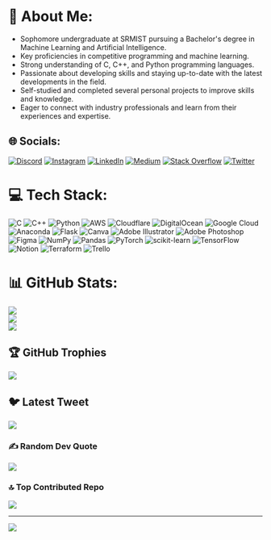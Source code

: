 # 💫 About Me:


- Sophomore undergraduate at SRMIST pursuing a Bachelor's degree in Machine Learning and Artificial Intelligence.
- Key proficiencies in competitive programming and machine learning.
- Strong understanding of C, C++, and Python programming languages.
- Passionate about developing skills and staying up-to-date with the latest developments in the field.
- Self-studied and completed several personal projects to improve skills and knowledge.
- Eager to connect with industry professionals and learn from their experiences and expertise.


## 🌐 Socials:
[![Discord](https://img.shields.io/badge/Discord-%237289DA.svg?logo=discord&logoColor=white)](https://discord.gg/cPPBFY3c) [![Instagram](https://img.shields.io/badge/Instagram-%23E4405F.svg?logo=Instagram&logoColor=white)](https://www.instagram.com/bysparsh/) [![LinkedIn](https://img.shields.io/badge/LinkedIn-%230077B5.svg?logo=linkedin&logoColor=white)](https://www.linkedin.com/in/isparshp/) [![Medium](https://img.shields.io/badge/Medium-12100E?logo=medium&logoColor=white)](https://medium.com/@bysparsh) [![Stack Overflow](https://img.shields.io/badge/-Stackoverflow-FE7A16?logo=stack-overflow&logoColor=white)](https://stackoverflow.com/users/21223376/sparsh) [![Twitter](https://img.shields.io/badge/Twitter-%231DA1F2.svg?logo=Twitter&logoColor=white)](https://twitter.com/iSparshPrakash) 

# 💻 Tech Stack:
![C](https://img.shields.io/badge/c-%2300599C.svg?style=for-the-badge&logo=c&logoColor=white) ![C++](https://img.shields.io/badge/c++-%2300599C.svg?style=for-the-badge&logo=c%2B%2B&logoColor=white) ![Python](https://img.shields.io/badge/python-3670A0?style=for-the-badge&logo=python&logoColor=ffdd54) ![AWS](https://img.shields.io/badge/AWS-%23FF9900.svg?style=for-the-badge&logo=amazon-aws&logoColor=white) ![Cloudflare](https://img.shields.io/badge/Cloudflare-F38020?style=for-the-badge&logo=Cloudflare&logoColor=white) ![DigitalOcean](https://img.shields.io/badge/DigitalOcean-%230167ff.svg?style=for-the-badge&logo=digitalOcean&logoColor=white) ![Google Cloud](https://img.shields.io/badge/Google%20Cloud-%234285F4.svg?style=for-the-badge&logo=google-cloud&logoColor=white) ![Anaconda](https://img.shields.io/badge/Anaconda-%2344A833.svg?style=for-the-badge&logo=anaconda&logoColor=white) ![Flask](https://img.shields.io/badge/flask-%23000.svg?style=for-the-badge&logo=flask&logoColor=white) ![Canva](https://img.shields.io/badge/Canva-%2300C4CC.svg?style=for-the-badge&logo=Canva&logoColor=white) ![Adobe Illustrator](https://img.shields.io/badge/adobeillustrator-%23FF9A00.svg?style=for-the-badge&logo=adobeillustrator&logoColor=white) ![Adobe Photoshop](https://img.shields.io/badge/adobephotoshop-%2331A8FF.svg?style=for-the-badge&logo=adobephotoshop&logoColor=white) 	![Figma](https://img.shields.io/badge/figma-%23F24E1E.svg?style=for-the-badge&logo=figma&logoColor=white) ![NumPy](https://img.shields.io/badge/numpy-%23013243.svg?style=for-the-badge&logo=numpy&logoColor=white) ![Pandas](https://img.shields.io/badge/pandas-%23150458.svg?style=for-the-badge&logo=pandas&logoColor=white) ![PyTorch](https://img.shields.io/badge/PyTorch-%23EE4C2C.svg?style=for-the-badge&logo=PyTorch&logoColor=white) ![scikit-learn](https://img.shields.io/badge/scikit--learn-%23F7931E.svg?style=for-the-badge&logo=scikit-learn&logoColor=white) ![TensorFlow](https://img.shields.io/badge/TensorFlow-%23FF6F00.svg?style=for-the-badge&logo=TensorFlow&logoColor=white) ![Notion](https://img.shields.io/badge/Notion-%23000000.svg?style=for-the-badge&logo=notion&logoColor=white) ![Terraform](https://img.shields.io/badge/terraform-%235835CC.svg?style=for-the-badge&logo=terraform&logoColor=white) ![Trello](https://img.shields.io/badge/Trello-%23026AA7.svg?style=for-the-badge&logo=Trello&logoColor=white)
# 📊 GitHub Stats:
![](https://github-readme-stats.vercel.app/api?username=iSparshP&theme=blue-green&hide_border=false&include_all_commits=true&count_private=true)<br/>
![](https://github-readme-streak-stats.herokuapp.com/?user=iSparshP&theme=blue-green&hide_border=false)<br/>
![](https://github-readme-stats.vercel.app/api/top-langs/?username=iSparshP&theme=blue-green&hide_border=false&include_all_commits=true&count_private=true&layout=compact)

## 🏆 GitHub Trophies
![](https://github-profile-trophy.vercel.app/?username=iSparshP&theme=radical&no-frame=false&no-bg=true&margin-w=4)

## 🐦 Latest Tweet
[![](https://gtce.itsvg.in/api?username=https://twitter.com/iSparshPrakash)](https://github.com/VishwaGauravIn/github-twitter-card-embed)

### ✍️ Random Dev Quote
![](https://quotes-github-readme.vercel.app/api?type=horizontal&theme=radical)

### 🔝 Top Contributed Repo
![](https://github-contributor-stats.vercel.app/api?username=iSparshP&limit=5&theme=tokyonight&combine_all_yearly_contributions=true)

---
[![](https://visitcount.itsvg.in/api?id=iSparshP&icon=4&color=1)](https://visitcount.itsvg.in)

<!-- Proudly created with GPRM ( https://gprm.itsvg.in ) -->
